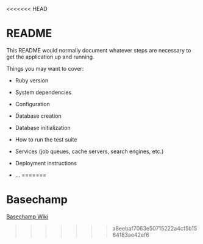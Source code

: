 <<<<<<< HEAD
# README

This README would normally document whatever steps are necessary to get the
application up and running.

Things you may want to cover:

* Ruby version

* System dependencies

* Configuration

* Database creation

* Database initialization

* How to run the test suite

* Services (job queues, cache servers, search engines, etc.)

* Deployment instructions

* ...
=======
# Basechamp

[Basechamp Wiki](https://github.com/ckane30691/Basechamp/wiki)
>>>>>>> a8eebaf7063e50715222a4cf5b1564183ae42ef6

